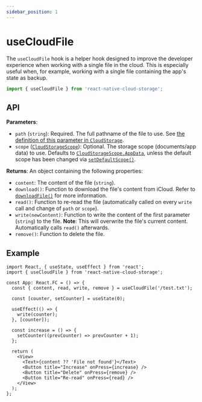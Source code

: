 ```yaml
---
sidebar_position: 1
---
```


# useCloudFile

The `useCloudFile` hook is a helper hook designed to improve the developer experience when working with a single file in the cloud. This is especially useful when, for example, working with a single file containing the app's state as backup.

```ts
import { useCloudFile } from 'react-native-cloud-storage';
```

## API

**Parameters**:

- `path` (`string`): Required. The full pathname of the file to use. See [the definition of this parameter in `CloudStorage`](../CloudStorage#path).
- `scope` ([`CloudStorageScope`](../enums/CloudStorageScope)): Optional. The storage scope (documents/app data) to use. Defaults to [`CloudStorageScope.AppData`](../enums/CloudStorageScope), unless the default scope has been changed via [`setDefaultScope()`](../CloudStorage#setdefaultscopescope).

**Returns**: An object containing the following properties:

- `content`: The content of the file (`string`).
- `download()`: Function to download the file's content from iCloud. Refer to [`downloadFile()`](../CloudStorage#downloadfilepath-scope) for more information.
- `read()`: Function to re-read the file (automatically called on every `write` call and change of `path` or `scope`).
- `write(newContent)`: Function to write the content of the first parameter (`string`) to the file. **Note**: This will overwrite the file's current content. Automatically calls `read()` afterwards.
- `remove()`: Function to delete the file.

## Example

```tsx
import React, { useState, useEffect } from 'react';
import { useCloudFile } from 'react-native-cloud-storage';

const App: React.FC = () => {
  const { content, read, write, remove } = useCloudFile('/test.txt');

  const [counter, setCounter] = useState(0);

  useEffect(() => {
    write(counter);
  }, [counter]);

  const increase = () => {
    setCounter((prevCounter) => prevCounter + 1);
  };

  return (
    <View>
      <Text>{content ?? 'File not found'}</Text>
      <Button title="Increase" onPress={increase} />
      <Button title="Delete" onPress={remove} />
      <Button title="Re-read" onPress={read} />
    </View>
  );
};
```
